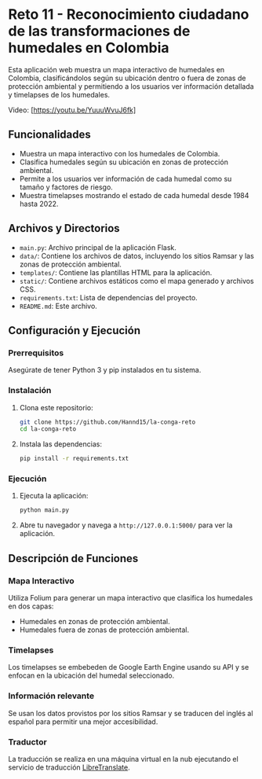 # Reto 11 - Reconocimiento ciudadano de las transformaciones de humedales en Colombia

Esta aplicación web muestra un mapa interactivo de humedales en Colombia, clasificándolos según su ubicación dentro o fuera de zonas de protección ambiental y permitiendo a los usuarios ver información detallada y timelapses de los humedales.

Video: [https://youtu.be/YuuuWvuJ6fk]

## Funcionalidades

- Muestra un mapa interactivo con los humedales de Colombia.
- Clasifica humedales según su ubicación en zonas de protección ambiental.
- Permite a los usuarios ver información de cada humedal como su tamaño y factores de riesgo.
- Muestra timelapses mostrando el estado de cada humedal desde 1984 hasta 2022.

## Archivos y Directorios

- `main.py`: Archivo principal de la aplicación Flask.
- `data/`: Contiene los archivos de datos, incluyendo los sitios Ramsar y las zonas de protección ambiental.
- `templates/`: Contiene las plantillas HTML para la aplicación.
- `static/`: Contiene archivos estáticos como el mapa generado y archivos CSS.
- `requirements.txt`: Lista de dependencias del proyecto.
- `README.md`: Este archivo.

## Configuración y Ejecución

### Prerrequisitos

Asegúrate de tener Python 3 y pip instalados en tu sistema.

### Instalación

1. Clona este repositorio:
    ```sh
    git clone https://github.com/Hannd15/la-conga-reto
    cd la-conga-reto
    ```

2. Instala las dependencias:
    ```sh
    pip install -r requirements.txt
    ```

### Ejecución

1. Ejecuta la aplicación:
    ```sh
    python main.py
    ```

2. Abre tu navegador y navega a `http://127.0.0.1:5000/` para ver la aplicación.

## Descripción de Funciones

### Mapa Interactivo

Utiliza Folium para generar un mapa interactivo que clasifica los humedales en dos capas:
- Humedales en zonas de protección ambiental.
- Humedales fuera de zonas de protección ambiental.

### Timelapses

Los timelapses se embebeden de Google Earth Engine usando su API y se enfocan en la ubicación del humedal seleccionado.

### Información relevante

Se usan los datos provistos por los sitios Ramsar y se traducen del inglés al español para permitir una mejor accesibilidad.

### Traductor

La traducción se realiza en una máquina virtual en la nub ejecutando el servicio de traducción [LibreTranslate](https://github.com/LibreTranslate/LibreTranslate).
